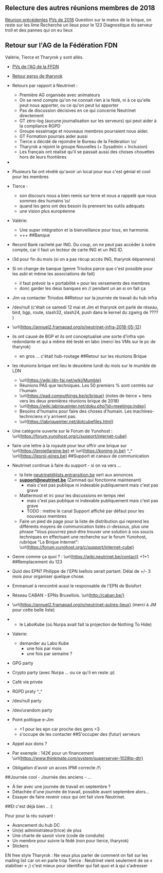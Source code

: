<!-- TITLE: 03/20 (Membres) -->
<!-- SUBTITLE: Réunion des membres -->

## Relecture des autres réunions membres de 2018

[Réunion précédentes](https://wiki.neutrinet.be/pvs/2018/03-20-membres)
[PVs de 2018](https://wiki.neutrinet.be/pvs/2018/01-18)
Question sur le matos de la brique, on reste sur les lime
Recherche un lieux pour le 123
Diagnostique du serveur troll et des pannes qui on eu lieux

## Retour sur l'AG de la Fédération FDN

Valérie, Tierce et Tharyrok y sont allés. 

   * [PVs de l'AG de la FFDN](https://www.ffdn.org/wiki/doku.php?id=evenements:ag2018)
   * [Retour perso de tharyrok](https://mstdn.tharyrok.eu/@tharyrok/100008026979395040)
   * Retours par rapport à Neutrinet :
       * Première AG organisée avec animateurs
       * On se rend compte qu'on ne connait rien à la fédé, ni à ce qu'elle peut nous apporter, ou ce qu'on peut lui apporter
       * Pas de discussion décisives en ce qui concerne Neutrinet directement
       * GT zéro-log (aucune journalisation sur les serveurs) qui peut aider à la compliance RGPD
       * Groupe essaimage et nouveaux membres pourraient nous aider.
       * GT Formation pourrais aider aussi
       * Tierce a décidé de rejoindre le Bureau de la Fédération \o/ 
       * Tharyrok a rejoint le groupe Nouvelles (+ Sysadmin + Inclusion)
       * Les français ont réalisé qu'il se passait aussi des choses chouettes hors de leurs frontières 
   * 

   * Plusieurs fai ont révélé qu'avoir un local pour eux c'est génial et cool pour les membres

   * Tierce : 
       * son discours nous a bien remis sur terre et nous a rappelé que nous sommes des humains \o/
       * quand les gens ont des besoin ils prennent les outils adéquats
       * une vision plus européenne

   * Valérie:
       * Une super intégration et la bienveillance pour tous, en harmonie.
       * +++
##Banque


   * Record Bank racheté par ING.  Du coup, on ne peut pas accéder à notre compte, car il faut un lecteur de carte ING et un ING ID.
   * i3d pour fin du mois (si on a pas récup accès ING, tharyrok dépannera) 
   * Si on change de banque (genre Triodos parce que c'est possible pour les asbl et même les associations de fait)
       * il faut  prévoir la « portabilité » pour les versements des membres 
       * donc garder les deux banques en // pendant un an si on fait ça
   * Jim va contacter Ttriodos
##Retour sur la journée de travail du hub infra


   * /dev/null (c'était ce samedi 12 mai et Jim et tharyrok ont parlé de réseau, bird, bgp, route, slash32, slash24, push dans le kernel du zgwirg de ???? )
   * \url{https://annuel2.framapad.org/p/neutrinet-infra-2018-05-12}
   * ils ont causé de BGP et ils ont conceptualisé une sorte d'infra vpn redondante et qui a même été testé en labo (merci les VMs sur le pc de tharyrok)
       * en gros ... c'était hub-routage
##Retour sur les réunions Brique


   * les réunions brique ont lieu le deuxième lundi du mois sur le mumble de LDN
       * \url{https://wiki.ldn-fai.net/wiki/Mumble} 
       * Réunions PAS que techniques. Les 50 premiers % sont centrés sur l'humain
       * \url{https://pad.computhings.be/p/brique} (notes de tierce + liens vers les deux premières réunions brique de 2018)
       * \url{https://wiki.labriqueinter.net/doku.php?id=meetings:index}
       * Besoins d'humains pour faire des choses d'humain. Les machines-techniciens n'y arrivent pas.
       * \url{https://labriqueinter.net/dotcubefiles.html}
   * Une catégorie ouverte sur le Forum de Yunohost : \url{https://forum.yunohost.org/c/support/internet-cube}
   * faire une lettre à la royauté pour leur offrir une brique sur \url{https://leroietlareine.be} et \url{https://koning-in.be} ^\_^ \url{https://lesroi-eines.be}
##Support et canaux de communication


   * Neutrinet continue à faire du support - si on va vers ...
       * la liste neutrinet@lists.entransition.be sert aux annonces
       * **support@neutrinet.be** (Zammad qui fonctionne maintenant)
           * mais c'est pas publique ni indexable publiquement mais c'est pas grave
       * Mattermost et irc pour les discussions en temps réel
           * mais c'est pas publique ni indexable publiquement mais c'est pas grave
           * TODO : mettre le canal Support affiché par défaut pour les nouveaux membres
       * Faire un pied de page pour la liste de distribution qui reprend les différents moyens de communication listés ci-dessous, plus une phrase "Vous pouvrrez peut-être trouver une solution à vos soucis techniques en effectuant une recherche sur le forum Yunohost, rubrique "La Brique Internet": \url{https://forum.yunohost.org/c/support/internet-cube}
   * Genre comme ça quoi ? : \url{https://wiki.neutrinet.be/contact} +1+1
##Remplacement du 123


   * Quid des EPN? Philippe de l'EPN Ixellois serait partant. Délai de +/- 3 mois pour organiser quelque chose.
   * Emmanuel à rencontré aussi le responsable de l'EPN de Boisfort
   * Réseau CABAN - EPNs Bruxellois.  \url{http://caban.be/} 
   * \url{https://annuel2.framapad.org/p/neutrinet-autres-lieux} (merci à JM pour cette belle liste)
   * + le LaboKube (où Nurpa avait fait la projection de Nothing To Hide)

   * Valerie:
       * demander au Labo Kube
           * une fois par mois
           * une fois par semaine ?
   * GPG party
   * Crypto party (avec Nurpa ... ou ce qu'il en reste :p)
   * Café vie privée
   * RGPD praty ^\_^
   * /dev/null party
   * /dev/urandom party

   * Point politique e-Jim 
       * +1 pour les epn car proche des gens <3
       * s'occupe de les contacter
##S'occuper des (futur) serveurs


   * Appel aux dons ?
   * Par exemple : 142€ pour un financement \url{https://www.thinkmate.com/system/superserver-1028tp-dtr}

   * Obligation d'avoir un acces IPMI correcte /!\

##Journée cool - Journée des anciens - ...

- À lier avec une journée de travail en septembre ?
- Détachée d'une journée de travail, possible avant septembre alors…
- Essayer de faire revenir ceux qui ont fait vivre Neutrinet.

##Et c'est déjà bien .. :)


Pour pour la réu suivant :

   * Avancement du hub DC
   * Un(e) administrateur(trice) de plus
   * Une charte de savoir vivre (code de conduite)
   * Un membre pour suivre la fédé (non pour tierce, tharyrok)
   * Stickers

EN free style
Tharyrok : 
    Ne veux plus parler de comment on fait sur les mailing list car on en parle trop
Tierce : 
    Neutrinet vient seulement de se « stabiliser » ;) c'est mieux pour identifier qui fait quoi et à qui s'adresser



